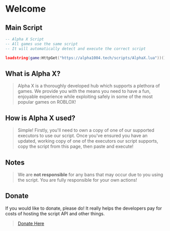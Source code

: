 # Welcome

## Main Script

```lua
-- Alpha X Script
-- All games use the same script
-- It will automatically detect and execute the correct script

loadstring(game:HttpGet("https://alpha1004.tech/scripts/AlphaX.lua"))()
```

## What is Alpha X?

> Alpha X is a thoroughly developed hub which supports a plethora of games. We provide you with the means you need to have a fun, enjoyable experience while exploiting safely in some of the most popular games on ROBLOX!

## How is Alpha X used?

> Simple! Firstly, you'll need to own a copy of one of our supported executors to use our script. Once you've ensured you have an updated, working copy of one of the executors our script supports, copy the script from this page, then paste and execute!

## Notes

> We are **not responsible** for any bans that may occur due to you using the script. You are fully responsible for your own actions!

## Donate

If you would like to donate, please do! It really helps the developers pay for costs of hosting the script API and other things.

> [Donate Here](https://beta.applebee1558.com/donation)